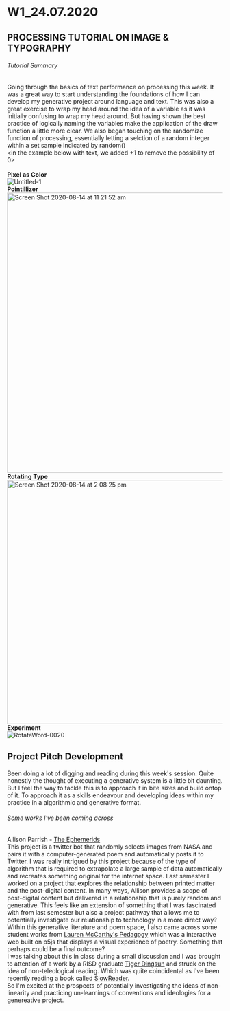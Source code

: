 # W1_24.07.2020</br>
## PROCESSING TUTORIAL ON IMAGE & TYPOGRAPHY

###### Tutorial Summary

Going through the basics of text performance on processing this week. It was a great way to start understanding the foundations of how I can develop my generative project around language and text. This was also a great exercise to wrap my head around the idea of a variable as it was initially confusing to wrap my head around. But having shown the best practice of logically naming the variables make the application of the draw function a little more clear. We also began touching on the randomize function of processing, essentially letting a selction of a random integer within a set sample indicated by random() </br><in the example below with text, we added +1 to remove the possibility of 0></br>
<br/>
**Pixel as Color**</br>
![Untitled-1](https://user-images.githubusercontent.com/68724434/92210721-9b0bb500-eed2-11ea-9cf6-339895cff2cf.gif)</br>
**Pointillizer**</br>
<img width="652" alt="Screen Shot 2020-08-14 at 11 21 52 am" src="https://user-images.githubusercontent.com/68724434/92199288-101ec080-eeba-11ea-9d11-21083920ac2e.png"></br>
**Rotating Type**</br>
<img width="568" alt="Screen Shot 2020-08-14 at 2 08 25 pm" src="https://user-images.githubusercontent.com/68724434/91582770-9bb4c080-e993-11ea-8f28-8ed6ebcaed7b.png"></br>
**Experiment**</br>
![RotateWord-0020](https://user-images.githubusercontent.com/68724434/93013084-8ae98900-f5e8-11ea-967a-2711e596084f.gif)

## Project Pitch Development

Been doing a lot of digging and reading during this week's session. Quite honestly the thought of executing a generative system is a little bit daunting. But I feel the way to tackle this is to approach it in bite sizes and build ontop of it. To approach it as a skills endeavour and developing ideas within my practice in a algorithmic and generative format. </br>
###### Some works I've been coming across</br>
Allison Parrish - [The Ephemerids](https://twitter.com/the_ephemerides)</br>
This project is a twitter bot that randomly selects images from NASA and pairs it with a computer-generated poem and automatically posts it to Twitter. I was really intrigued by this project because of the type of algorithm that is required to extrapolate a large sample of data automatically and recreates something original for the internet space. Last semester I worked on a project that explores the relationship between printed matter and the post-digital content. In many ways, Allison provides a scope of post-digital content but delivered in a relationship that is purely random and generative. This feels like an extension of something that I was fascinated with from last semester but also a project pathway that allows me to potentially investigate our relationship to technology in a more direct way? </br>
Within this generative literature and poem space, I also came across some student works from [Lauren McCarthy's Pedagogy](https://gallery.dma.ucla.edu/filter/159A_2018/rosalindjchang/I-m-Fine) which was a interactive web built on p5js that displays a visual experience of poetry. Something that perhaps could be a final outcome?</br> 
I was talking about this in class during a small discussion and I was brought to attention of a work by a RISD graduate [Tiger Dingsun](https://tdingsun.github.io/reading-machines/) and struck on the idea of non-teleological reading. Which was quite coincidental as I've been recently reading a book called [SlowReader](https://user-images.githubusercontent.com/68724434/93014927-71503d80-f5f8-11ea-91d6-9cb9db716d88.jpg).</br> So I'm excited at the prospects of potentially investigating the ideas of non-linearity and practicing un-learnings of conventions and ideologies for a genereative project.
